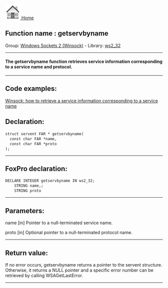 [<img src="../../images/home.png"> Home ](https://github.com/VFPX/Win32API)  

## Function name : getservbyname
Group: [Windows Sockets 2 (Winsock)](../../functions_group.md#Windows_Sockets_2_(Winsock))  -  Library: [ws2_32](../../libraries.md#ws2_32)  
***  


#### The getservbyname function retrieves service information corresponding to a service name and protocol.
***  


## Code examples:
[Winsock: how to retrieve a service information corresponding to a service name](../../samples/sample_220.md)  

## Declaration:
```foxpro  
struct servent FAR * getservbyname(
  const char FAR *name,
  const char FAR *proto
);  
```  
***  


## FoxPro declaration:
```foxpro  
DECLARE INTEGER getservbyname IN ws2_32;
	STRING name,;
	STRING proto  
```  
***  


## Parameters:
name 
[in] Pointer to a null-terminated service name. 

proto 
[in] Optional pointer to a null-terminated protocol name.   
***  


## Return value:
If no error occurs, getservbyname returns a pointer to the servent structure. Otherwise, it returns a NULL pointer and a specific error number can be retrieved by calling WSAGetLastError.  
***  

